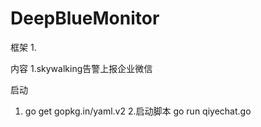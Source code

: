 # DeepBlueMonitor
框架
1.

内容
1.skywalking告警上报企业微信




启动
1. go get gopkg.in/yaml.v2
2.启动脚本  go run qiyechat.go